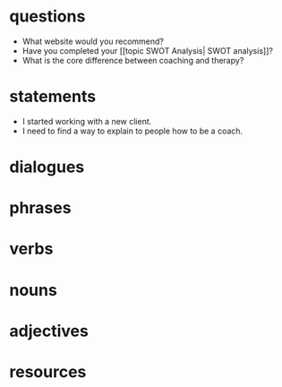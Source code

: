 # questions
- What website would you recommend?
- Have you completed your [[topic SWOT Analysis| SWOT analysis]]?
- What is the core difference between coaching and therapy?


# statements

- I started working with a new client.
- I need to find a way to explain to people how to be a coach.

# dialogues

# phrases

# verbs

# nouns

# adjectives

# resources

